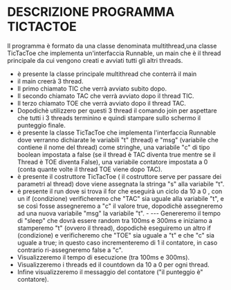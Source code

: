 # DESCRIZIONE PROGRAMMA TICTACTOE
Il programma è formato da una classe denominata multithread,una classe TicTacToe che implementa un'interfaccia Runnable, un main che è il thread principale da cui vengono creati e avviati tutti gli altri threads.
- è presente la classe principale multithread  che conterrà il main 
- il main creerà 3 thread. 
- Il primo chiamato TIC che verrà avviato subito dopo.
- Il secondo chiamato TAC che verrà avviato dopo il thread TIC.
- Il terzo chiamato TOE che verrà avviato dopo il thread TAC.
- Dopodichè utilizzero per questi 3 thread il comando join per aspettare che tutti i 3 threads terminino e quindi stampare sullo schermo il punteggio finale.
- è presente la classe TicTacToe che implementa l'interfaccia Runnable dove verranno dichiarate le variabili "t" (thread) e "msg" (variabile che contiene il nome del thread) come stringhe, una variabile "c" di tipo boolean impostata a false (se il thread è TAC diventa true mentre se il Thread è TOE diventa False), una variabile contatore impostata a 0 (conta quante volte il thread TOE viene dopo TAC). 
- è presente il costruttore TicTacToe ( il costruttore serve per passare dei parametri al thread) dove viene assegnata la stringa "s" alla variabile "t".
- è presente il run dove si trova il for che eseguirà un ciclo da 10 a 0 , con un if (condizione) verificheremo che "TAC" sia uguale alla variabile "t", e se così fosse assegneremo a "c" il valore true, dopodichè assegneremo ad una nuova variabile "msg" la variabile "t". - --- Genereremo il tempo di "sleep" che dovrà essere random tra 100ms e 300ms e iniziamo a stamperemo "t" (ovvero il thread), dopodichè eseguiremo un altro if (condizione) e verificheremo che "TOE" sia uguale a "t" e che "c" sia uguale a true; in questo caso incrementeremo di 1 il contatore, in caso contrario ri-assegneremo false a "c".
- Visualizzeremo il tempo di esecuzione (tra 100ms e 300ms).
- Visualizzeremo i threads ed il countdown da 10 a 0 per ogni thread.
- Infine visualizzeremo il messaggio del contatore ("il punteggio è" contatore).

